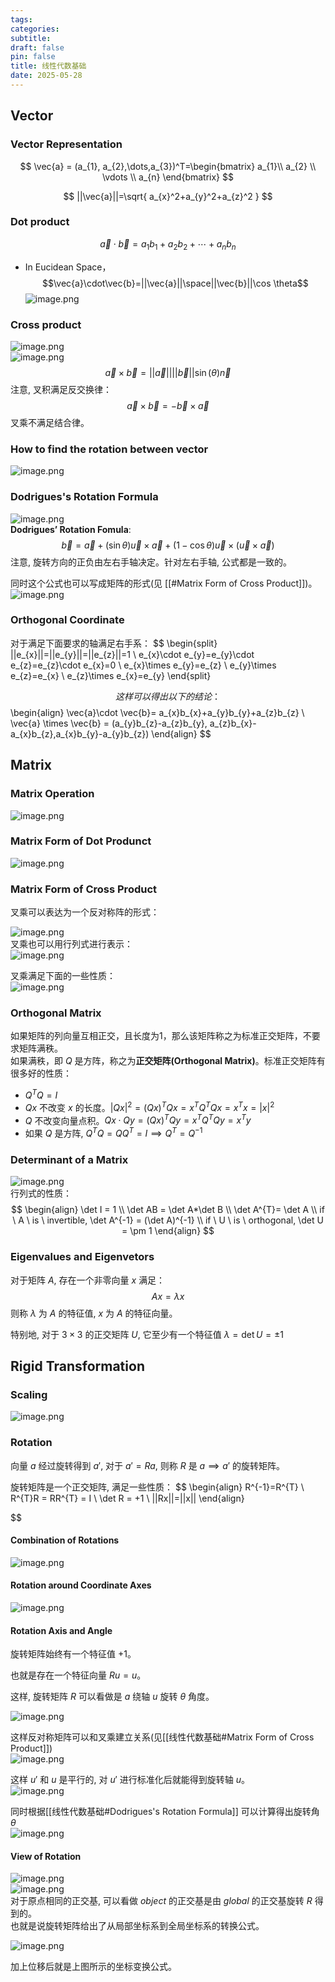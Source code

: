 ```yaml
---
tags:
categories:
subtitle:
draft: false
pin: false
title: 线性代数基础
date: 2025-05-28
---
```


## Vector

### Vector Representation

$$
\vec{a} = (a_{1}, a_{2},\dots,a_{3})^T=\begin{bmatrix}
a_{1}\\ 
a_{2} \\
\vdots \\
a_{n}
\end{bmatrix}
$$

$$
||\vec{a}||=\sqrt{ a_{x}^2+a_{y}^2+a_{z}^2 }
$$

### Dot product

$$
\vec{a}\cdot\vec{b}=a_{1}b_{1}+a_{2}b_{2}+\cdots +a_{n}b_{n}
$$
- In Eucidean Space，  
   $$\vec{a}\cdot\vec{b}=||\vec{a}||\space||\vec{b}||\cos \theta$$ ![image.png](https://cdn.jsdelivr.net/gh/aizawaayame/blogimage@main/img/202412262035538.png)

### Cross product

![image.png](https://cdn.jsdelivr.net/gh/aizawaayame/blogimage@main/img/202412262037021.png)  
![image.png](https://cdn.jsdelivr.net/gh/aizawaayame/blogimage@main/img/202412262038466.png)
$$
\vec{a} \times \vec{b} = ||\vec{a}|| ||\vec{b}|| \sin (\theta) \vec{n}
$$
注意, 叉积满足反交换律：
$$
\vec{a} \times \vec{b} = -\vec{b} \times \vec{a}
$$
叉乘不满足结合律。

### How to find the rotation between vector

![image.png](https://cdn.jsdelivr.net/gh/aizawaayame/blogimage@main/img/202412262055302.png)

### Dodrigues's Rotation Formula

![image.png](https://cdn.jsdelivr.net/gh/aizawaayame/blogimage@main/img/202412262103541.png)  
**Dodrigues’ Rotation Fomula**:
$$
\vec{b}=\vec{a}+(\sin \theta)\vec{u} \times \vec{a}+(1-\cos \theta)\vec{u}\times (\vec{u}\times \vec{a})
$$
注意, 旋转方向的正负由左右手轴决定。针对左右手轴, 公式都是一致的。

同时这个公式也可以写成矩阵的形式(见 [[#Matrix Form of Cross Product]])。  
![image.png](https://cdn.jsdelivr.net/gh/aizawaayame/blogimage@main/img/20250529151214.png)

### Orthogonal Coordinate

对于满足下面要求的轴满足右手系：
$$
\begin{split}
||e_{x}||=||e_{y}||=||e_{z}||=1  \\
e_{x}\cdot e_{y}=e_{y}\cdot e_{z}=e_{z}\cdot e_{x}=0 \\
e_{x}\times e_{y}=e_{z} \\
e_{y}\times e_{z}=e_{x} \\
e_{z}\times e_{x}=e_{y}
\end{split}

$$
这样可以得出以下的结论：
$$
\begin{align}
\vec{a}\cdot \vec{b}= a_{x}b_{x}+a_{y}b_{y}+a_{z}b_{z} \\
\vec{a} \times \vec{b} = (a_{y}b_{z}-a_{z}b_{y}, a_{z}b_{x}-a_{x}b_{z},a_{x}b_{y}-a_{y}b_{z})
\end{align}
$$

## Matrix

### Matrix Operation

![image.png](https://cdn.jsdelivr.net/gh/aizawaayame/blogimage@main/img/20250528202900.png)

### Matrix Form of Dot Produnct

![image.png](https://cdn.jsdelivr.net/gh/aizawaayame/blogimage@main/img/20250528203037.png)

### Matrix Form of Cross Product

叉乘可以表达为一个反对称阵的形式：

![image.png](https://cdn.jsdelivr.net/gh/aizawaayame/blogimage@main/img/20250528203210.png)  
叉乘也可以用行列式进行表示：  
![image.png](https://cdn.jsdelivr.net/gh/aizawaayame/blogimage@main/img/20250529114558.png)

叉乘满足下面的一些性质：  
![image.png](https://cdn.jsdelivr.net/gh/aizawaayame/blogimage@main/img/20250528203502.png)

### Orthogonal Matrix

如果矩阵的列向量互相正交，且长度为1，那么该矩阵称之为标准正交矩阵，不要求矩阵满秩。  
如果满秩，即 $Q$ 是方阵，称之为**正交矩阵(Orthogonal Matrix)**。标准正交矩阵有很多好的性质：
 - $Q^TQ=I$
 - $Qx$ 不改变 $x$ 的长度。$|Qx|^2=(Qx)^TQx=x^TQ^TQx=x^Tx=|x|^2$
 - $Q$ 不改变向量点积。$Qx\cdot Qy=(Qx)^TQy=x^TQ^TQy=x^Ty$
 - 如果 $Q$ 是方阵, $Q^TQ=QQ^T=I\implies Q^T=Q^{-1}$

### Determinant of a Matrix

![image.png](https://cdn.jsdelivr.net/gh/aizawaayame/blogimage@main/img/20250529114205.png)  
行列式的性质：
$$
\begin{align}
\det I = 1 \\
\det AB = \det A*\det B \\
\det A^{T}= \det A \\
if \  A \ is \ invertible, \det A^{-1} = (\det A)^{-1} \\
 if \  U \ is \ orthogonal, \det U = \pm 1
\end{align}
$$

### Eigenvalues and Eigenvetors

对于矩阵 $A$, 存在一个非零向量 $x$ 满足：
$$
Ax=\lambda x
$$
则称 $\lambda$ 为 $A$ 的特征值, $x$ 为 $A$ 的特征向量。

特别地, 对于 $3\times {3}$ 的正交矩阵 $U$, 它至少有一个特征值 $\lambda=\det U=\pm {1}$

## Rigid Transformation

### Scaling

![image.png](https://cdn.jsdelivr.net/gh/aizawaayame/blogimage@main/img/20250529115532.png)

### Rotation

向量 $a$ 经过旋转得到 $a'$, 对于 $a'=Ra$, 则称 $R$ 是 $a\implies a'$ 的旋转矩阵。  

旋转矩阵是一个正交矩阵, 满足一些性质：
$$
\begin{align}
R^{-1}=R^{T}  \\
R^{T}R = RR^{T} = I \\
\det R = +1  \\
||Rx||=||x||
\end{align}

$$

#### Combination of Rotations

![image.png](https://cdn.jsdelivr.net/gh/aizawaayame/blogimage@main/img/20250529145125.png)

#### Rotation around Coordinate Axes

![image.png](https://cdn.jsdelivr.net/gh/aizawaayame/blogimage@main/img/20250529145214.png)

#### Rotation Axis and Angle

旋转矩阵始终有一个特征值 $+1$。

也就是存在一个特征向量 $Ru=u$。

这样, 旋转矩阵 $R$ 可以看做是 $a$ 绕轴 $u$ 旋转 $\theta$ 角度。

![image.png](https://cdn.jsdelivr.net/gh/aizawaayame/blogimage@main/img/20250529150046.png)  

这样反对称矩阵可以和叉乘建立关系(见[[线性代数基础#Matrix Form of Cross Product]])  
![image.png](https://cdn.jsdelivr.net/gh/aizawaayame/blogimage@main/img/20250529150243.png)

这样 $u'$ 和 $u$ 是平行的, 对 $u'$ 进行标准化后就能得到旋转轴 $u$。  
![image.png](https://cdn.jsdelivr.net/gh/aizawaayame/blogimage@main/img/20250529150543.png)

同时根据[[线性代数基础#Dodrigues's Rotation Formula]] 可以计算得出旋转角 $\theta$  
![image.png](https://cdn.jsdelivr.net/gh/aizawaayame/blogimage@main/img/20250529150902.png)

#### View of Rotation

![image.png](https://cdn.jsdelivr.net/gh/aizawaayame/blogimage@main/img/20250604153337.png)  
![image.png](https://cdn.jsdelivr.net/gh/aizawaayame/blogimage@main/img/20250604153814.png)  
对于原点相同的正交基, 可以看做 $object$ 的正交基是由 $global$ 的正交基旋转 $R$ 得到的。  
也就是说旋转矩阵给出了从局部坐标系到全局坐标系的转换公式。

![image.png](https://cdn.jsdelivr.net/gh/aizawaayame/blogimage@main/img/20250604160511.png)

加上位移后就是上图所示的坐标变换公式。
